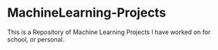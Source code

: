 # MachineLearning-Projects
This is a Repository of Machine Learning Projects I have worked on for school, or personal. 

